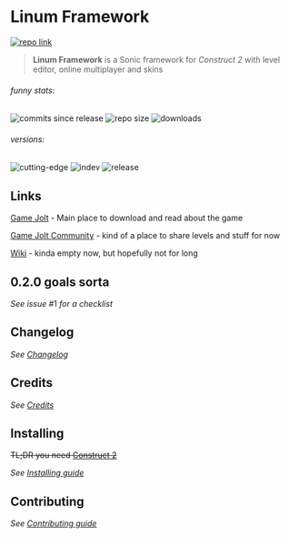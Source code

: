 # Linum Framework
[![repo link](https://img.shields.io/static/v1?logo=github&label=GitHub&message=linum-framework&color=white)](https://github.com/Halatnikov/linum-framework)

> **Linum Framework** is a Sonic framework for *Construct 2* with level editor, online multiplayer and skins

###### funny stats:

![commits since release](https://img.shields.io/github/commits-since/halatnikov/linum-framework/latest?logo=github) 
![repo size](https://img.shields.io/github/repo-size/halatnikov/linum-framework?logo=github)
![downloads](https://img.shields.io/github/downloads/halatnikov/linum-framework/total?logo=github)

###### versions:

![cutting-edge](https://img.shields.io/github/v/tag/halatnikov/linum-framework?color=red&label=cutting-edge) 
![indev](https://img.shields.io/github/v/release/halatnikov/linum-framework?color=yellow&include_prereleases&label=indev) 
![release](https://img.shields.io/github/v/release/halatnikov/linum-framework?color=green&label=release)

## Links

[Game Jolt](https://gamejolt.com/games/linum-framework/513673) - Main place to download and read about the game

[Game Jolt Community](https://gamejolt.com/c/LinumFramework-eed5hi) - kind of a place to share levels and stuff for now

[Wiki](https://linumframework.notion.site/Linum-Framework-Wiki-fab60ba270c54d9a88aafce9314f8c0c) - kinda empty now, but hopefully not for long

## 0.2.0 goals sorta

*See issue* #1 *for a checklist*

## Changelog

*See [Changelog](/CHANGELOG.md)*

## Credits

*See [Credits](/CREDITS.md)*

## Installing

~~TL;DR you need [Construct 2](https://www.construct.net/en/construct-2/)~~

*See [Installing guide](/INSTALL.md)*

## Contributing

*See [Contributing guide](/CONTRIBUTING.md)*
